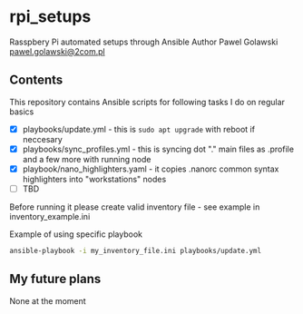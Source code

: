 # rpi_setups
Rasspbery Pi automated setups through Ansible
Author Pawel Golawski <pawel.golawski@2com.pl>

## Contents
This repository contains Ansible scripts for following tasks I do on regular basics
- [x] playbooks/update.yml - this is ```sudo apt upgrade``` with reboot if neccesary
- [x] playbooks/sync_profiles.yml - this is syncing dot "." main files as .profile and a few more with running node
- [x] playbook/nano_highlighters.yaml - it copies .nanorc common syntax highlighters into "workstations" nodes
- [ ] TBD

Before running it please create valid inventory file - see example in inventory_example.ini

Example of using specific playbook

```bash
ansible-playbook -i my_inventory_file.ini playbooks/update.yml
```

## My future plans
None at the moment
